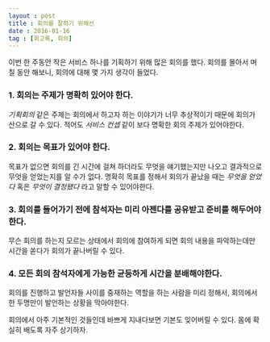 ```yaml
---
layout : post
title : 회의를 잘하기 위해선
date : 2016-01-16
tag : [회고록, 회의]
---
```


이번 한 주동안 작은 서비스 하나를 기획하기 위해 많은 회의를 했다. 회의를 몰아서 며칠 동안 해보니, 회의에 대해 몇 가지 생각이 들었다.

### 1. 회의는 주제가 명확히 있어야 한다.
*기획회의* 같은 주제는 회의에서 하고자 하는 이야기가 너무 추상적이기 때문에 회의가 산으로 갈 수 있다. 적어도 *서비스 컨셉* 같이 보다 명확한 회의 주제가 있어야한다.

### 2. 회의는 목표가 있어야 한다.
목표가 없으면 회의를 긴 시간에 걸쳐 하더라도 무엇을 얘기했는지만 나오고 결과적으로 무엇을 얻었는지를 알 수가 없다. 명확히 목표를 정해서 회의가 끝났을 때는 *무엇을 얻었다* 혹은 *무엇이 결정됐다* 라고 말할 수 있어야한다.

### 3. 회의를 들어가기 전에 참석자는 미리 아젠다를 공유받고 준비를 해두어야 한다.
무슨 회의를 하는지 모르는 상태에서 회의에 참여하게 되면 회의 내용을 파악하는데만 시간을 쏟다가 회의가 끝나버릴 수 있다.

### 4. 모든 회의 참석자에게 가능한 균등하게 시간을 분배해야한다.
회의를 진행하고 발언자들 사이를 중재하는 역할을 하는 사람을 미리 정해서, 회의에서 한 두명만이 발언하는 상황을 막아야한다.

회의에서 아주 기본적인 것들인데 바쁘게 지내다보면 기본도 잊어버릴 수 있다. 몸에 확실히 배도록 자주 상기하자.
